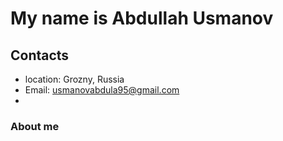 # My name is Abdullah Usmanov

## Contacts

- location: Grozny, Russia
- Email: usmanovabdula95@gmail.com
- [GitHub]: ("abdullah23121996")

### About me
